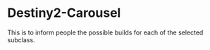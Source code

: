 # Destiny2-Carousel
This is to inform people the possible builds for each of the selected subclass. 
